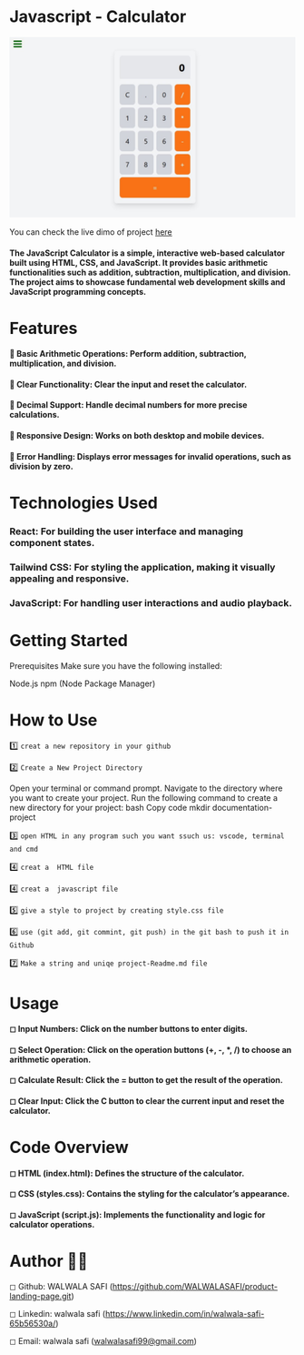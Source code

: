 # Javascript - Calculator
 ![alt text](image/SharedScreenshot.jpg)


You can check the live dimo of project [here](javascript-calculator-git-calculator-walwalasafis-projects.vercel.app)
#### The JavaScript Calculator is a simple, interactive web-based calculator built using HTML, CSS, and JavaScript. It provides basic arithmetic functionalities such as addition, subtraction, multiplication, and division. The project aims to showcase fundamental web development skills and JavaScript programming concepts.


# Features
#### 🔹 Basic Arithmetic Operations: Perform addition, subtraction, multiplication, and division.


#### 🔹 Clear Functionality: Clear the input and reset the calculator.


#### 🔹 Decimal Support: Handle decimal numbers for more precise calculations.


#### 🔹 Responsive Design: Works on both desktop and mobile devices.


#### 🔹 Error Handling: Displays error messages for invalid operations, such as division by zero.



# Technologies Used

### React: For building the user interface and managing component states.

### Tailwind CSS: For styling the application, making it visually appealing and responsive.

### JavaScript: For handling user interactions and audio playback.

# Getting Started

Prerequisites
Make sure you have the following installed:

Node.js
npm (Node Package Manager)


# How to Use
1️⃣ `creat a new repository in your github`


2️⃣  `Create a New Project Directory`

Open your terminal or command prompt. Navigate to the directory where you want to create your project. Run the following command to create a new directory for your project: bash Copy code mkdir documentation-project

3️⃣  `open HTML in any program such you want ssuch us: vscode, terminal and cmd`

4️⃣ `creat a  HTML file`

4️⃣ `creat a  javascript file`

5️⃣ `give a style to project by creating style.css file` 

6️⃣ `use (git add, git commint, git push) in the git bash to push it in Github`

7️⃣  `Make a string and uniqe project-Readme.md file`



# Usage

#### ◻ Input Numbers: Click on the number buttons to enter digits.
#### ◻ Select Operation: Click on the operation buttons (+, -, *, /) to choose an arithmetic operation.
#### ◻ Calculate Result: Click the = button to get the result of the operation.
#### ◻ Clear Input: Click the C button to clear the current input and reset the calculator.



# Code Overview

#### ◻ HTML (index.html): Defines the structure of the calculator.
#### ◻ CSS (styles.css): Contains the styling for the calculator’s appearance.
#### ◻ JavaScript (script.js): Implements the functionality and logic for calculator operations.


# Author 🔵✅
◻ Github: WALWALA SAFI (https://github.com/WALWALASAFI/product-landing-page.git)

◻ Linkedin:  walwala safi (https://www.linkedin.com/in/walwala-safi-65b56530a/)

◻ Email: walwala safi (walwalasafi99@gmail.com)

